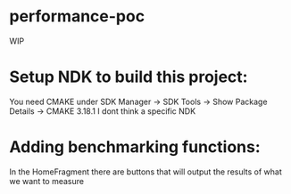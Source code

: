 # performance-poc

WIP

# Setup NDK to build this project:

You need CMAKE under SDK Manager -> SDK Tools -> Show Package Details -> CMAKE 3.18.1
I dont think a specific NDK 

# Adding benchmarking functions:

In the HomeFragment there are buttons that will output the results of what we want to measure



